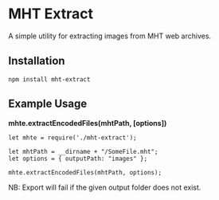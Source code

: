 # MHT Extract
A simple utility for extracting images from MHT web archives.

## Installation

```
npm install mht-extract
```

## Example Usage

**mhte.extractEncodedFiles(mhtPath, [options])**

```
let mhte = require('./mht-extract');

let mhtPath = __dirname + "/SomeFile.mht";
let options = { outputPath: "images" };

mhte.extractEncodedFiles(mhtPath, options);
```

NB: Export will fail if the given output folder does not exist.
